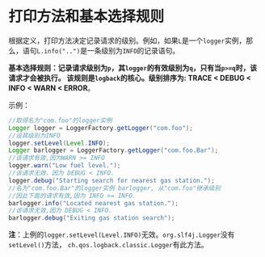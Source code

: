 打印方法和基本选择规则
================================================================
根据定义，打印方法决定记录请求的级别。例如，如果`L`是一个`logger`实例，那么，语句`L.info("..")`是一条级别为`INFO`的记录语句。

**基本选择规则：记录请求级别为`p`，其`logger`的有效级别为`q`，只有当`p>=q`时，该请求才会被执行。
该规则是`logback`的核心。级别排序为: TRACE < DEBUG < INFO < WARN < ERROR**。

示例：
```java
//取得名为"com.foo"的logger实例
Logger logger = LoggerFactory.getLogger("com.foo");
//设其级别为INFO
logger.setLevel(Level.INFO);
Logger barlogger = LoggerFactory.getLogger("com.foo.Bar");
//该请求有效,因为WARN >= INFO
logger.warn("Low fuel level.");
//该请求无效，因为 DEBUG < INFO.
logger.debug("Starting search for nearest gas station.");
//名为"com.foo.Bar"的logger实例 barlogger, 从"com.foo"继承级别
//因此下面的请求有效,因为 INFO >= INFO.
barlogger.info("Located nearest gas station.");
//该请求无效,因为 DEBUG < INFO.
barlogger.debug("Exiting gas station search");
```
**注**：上例的`logger.setLevel(Level.INFO)`无效。`org.slf4j.Logger`没有`setLevel()`方法，
`ch.qos.logback.classic.Logger`有此方法。
